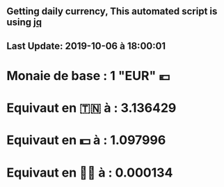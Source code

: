 ## Getting daily currency, This automated script is using [jq](https://stedolan.github.io/jq/)
## Last Update:  2019-10-06 à 18:00:01
 # Monaie de base : 1 "EUR" 💶 
 # Equivaut en 🇹🇳 à :  3.136429 
 # Equivaut en 💵 à : 1.097996
 # Equivaut en 🐱‍💻 à :  0.000134
